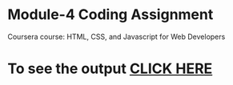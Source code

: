 

# Module-4 Coding Assignment

Coursera course: HTML, CSS, and Javascript for Web Developers

# To see the output [CLICK HERE](https://lakshya603.github.io/Coursera_HTML_CSS_JS/Assignments/module-4/index.html)

